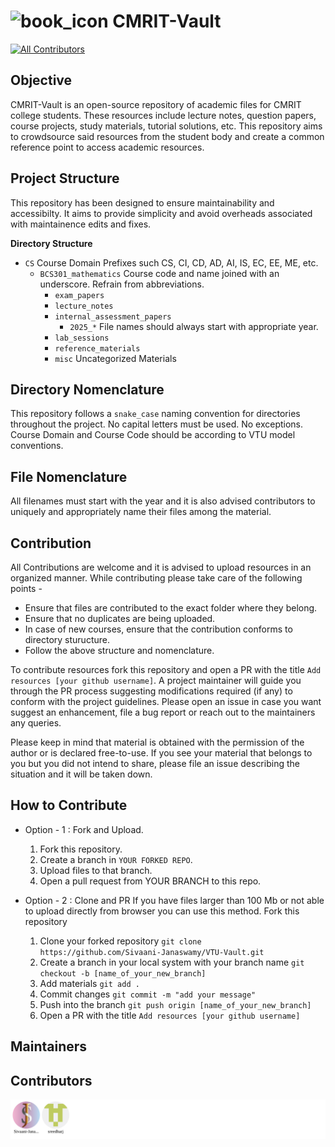 # <img width="50" height="50" alt="book_icon" src="https://github.com/user-attachments/assets/5447f3d4-2290-451a-b37d-2e1a4940ec97" />  CMRIT-Vault 
<!-- ALL-CONTRIBUTORS-BADGE:START - Do not remove or modify this section -->
[![All Contributors](https://img.shields.io/badge/all_contributors-0-orange.svg?style=flat-square)](#contributors-)
<!-- ALL-CONTRIBUTORS-BADGE:END -->

## Objective
CMRIT-Vault is an open-source repository of academic files for CMRIT college students. These resources include lecture notes, question papers, course projects, study materials, tutorial solutions, etc. This repository aims to crowdsource said resources from the student body and create a common reference point to access academic resources. 

## Project Structure
This repository has been designed to ensure maintainability and accessibilty. It aims to provide simplicity and avoid overheads associated with maintainence edits and fixes.<br>

**Directory Structure**<br>
- ```CS``` Course Domain Prefixes such CS, CI, CD, AD, AI, IS, EC, EE, ME, etc.
  - ```BCS301_mathematics``` Course code and name joined with an underscore. Refrain from abbreviations.
     - ```exam_papers```
     - ```lecture_notes```
     - ```internal_assessment_papers```
         - ```2025_*``` File names should always start with appropriate year.
     - ```lab_sessions```
     - ```reference_materials```
     - ```misc``` Uncategorized Materials
    
## Directory Nomenclature
This repository follows a ```snake_case``` naming convention for directories throughout the project. No capital letters must be used. No exceptions. Course Domain and Course Code should be according to VTU model conventions.

## File Nomenclature
All filenames must start with the year and it is also advised contributors to uniquely and appropriately name their files among the material. 

## Contribution
All Contributions are welcome and it is advised to upload resources in an organized manner. While contributing please take care of the following points -

- Ensure that files are contributed to the exact folder where they belong.
- Ensure that no duplicates are being uploaded.
- In case of new courses, ensure that the contribution conforms to directory sturucture.
- Follow the above structure and nomenclature.
  
To contribute resources fork this repository and open a PR with the title ```Add resources [your github username]```. A project maintainer will guide you through the PR process suggesting modifications required (if any) to conform with the project guidelines. Please open an issue in case you want suggest an enhancement, file a bug report or reach out to the maintainers any queries.

Please keep in mind that material is obtained with the permission of the author or is declared free-to-use. If you see your material that belongs to you but you did not intend to share, please file an issue describing the situation and it will be taken down.

## How to Contribute
- Option - 1 : Fork and Upload.
   1. Fork this repository.
   2. Create a branch in ```YOUR FORKED REPO```.
   3. Upload files to that branch.
   4. Open a pull request from YOUR BRANCH to this repo.

- Option - 2 : Clone and PR
   If you have files larger than 100 Mb or not able to upload directly from browser you can use this method.
   Fork this repository
   1. Clone your forked repository
      ```git clone https://github.com/Sivaani-Janaswamy/VTU-Vault.git```
   2. Create a branch in your local system with your branch name
      ```git checkout -b [name_of_your_new_branch]```
   3. Add materials
      ```git add . ```
   4. Commit changes
      ```git commit -m "add your message"```
   5. Push into the branch
      ```git push origin [name_of_your_new_branch]```
   6. Open a PR with the title ```Add resources [your github username]```

## Maintainers

## Contributors

![Contributors](CONTRIBUTORS.svg)

